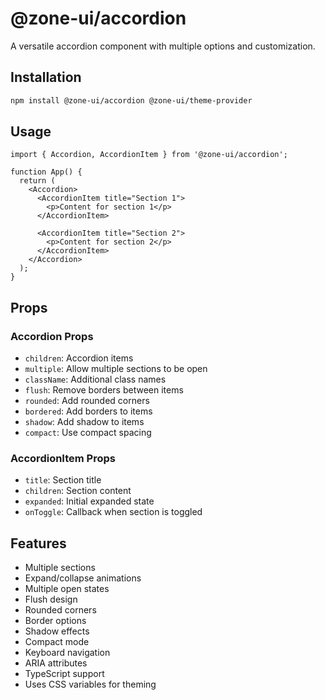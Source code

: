 # @zone-ui/accordion

A versatile accordion component with multiple options and customization.

## Installation

```bash
npm install @zone-ui/accordion @zone-ui/theme-provider
```

## Usage

```tsx
import { Accordion, AccordionItem } from '@zone-ui/accordion';

function App() {
  return (
    <Accordion>
      <AccordionItem title="Section 1">
        <p>Content for section 1</p>
      </AccordionItem>
      
      <AccordionItem title="Section 2">
        <p>Content for section 2</p>
      </AccordionItem>
    </Accordion>
  );
}
```

## Props

### Accordion Props

- `children`: Accordion items
- `multiple`: Allow multiple sections to be open
- `className`: Additional class names
- `flush`: Remove borders between items
- `rounded`: Add rounded corners
- `bordered`: Add borders to items
- `shadow`: Add shadow to items
- `compact`: Use compact spacing

### AccordionItem Props

- `title`: Section title
- `children`: Section content
- `expanded`: Initial expanded state
- `onToggle`: Callback when section is toggled

## Features

- Multiple sections
- Expand/collapse animations
- Multiple open states
- Flush design
- Rounded corners
- Border options
- Shadow effects
- Compact mode
- Keyboard navigation
- ARIA attributes
- TypeScript support
- Uses CSS variables for theming
